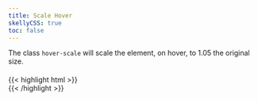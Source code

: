 ```yaml
---
title: Scale Hover
skellyCSS: true
toc: false
---
```


The class `hover-scale` will scale the element, on hover, to 1.05 the original size.

<div class="block-container">
    <div class="block laptop-up-3">
        <div class="card hover-scale">
            <h4 class="skeleton skeleton--lg"></h4>
            <div class="card__content">
                <p class="skeleton" data-lines="3"></p>
            </div>
        </div>
    </div>
</div>

<div class="mt-3 mb-4">
{{< highlight html >}}
<div class="card hover-scale">
    <!-- Content goes here! -->
</div>
{{< /highlight >}}
</div>
